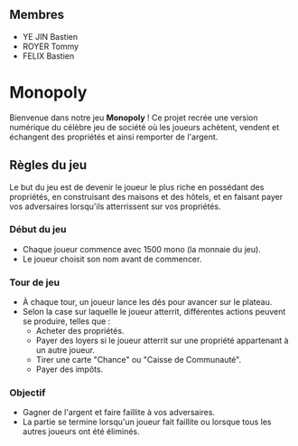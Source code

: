 ## Membres
- YE JIN Bastien
- ROYER Tommy
- FELIX Bastien

# Monopoly

Bienvenue dans notre jeu **Monopoly** ! Ce projet recrée une version numérique du célèbre jeu de société où les joueurs achètent, vendent et échangent des propriétés et ainsi remporter de l'argent.

## Règles du jeu

Le but du jeu est de devenir le joueur le plus riche en possédant des propriétés, en construisant des maisons et des hôtels, et en faisant payer vos adversaires lorsqu'ils atterrissent sur vos propriétés.

### Début du jeu
- Chaque joueur commence avec 1500 mono (la monnaie du jeu).
- Le joueur choisit son nom avant de commencer.
  
### Tour de jeu
- À chaque tour, un joueur lance les dés pour avancer sur le plateau.
- Selon la case sur laquelle le joueur atterrit, différentes actions peuvent se produire, telles que :
  - Acheter des propriétés.
  - Payer des loyers si le joueur atterrit sur une propriété appartenant à un autre joueur.
  - Tirer une carte "Chance" ou "Caisse de Communauté".
  - Payer des impôts.
  
### Objectif
- Gagner de l'argent et faire faillite à vos adversaires. 
- La partie se termine lorsqu'un joueur fait faillite ou lorsque tous les autres joueurs ont été éliminés.
